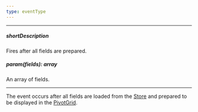 ```yaml
---
type: eventType
---
```

---
##### shortDescription
Fires after all fields are prepared.

##### param(fields): array
An array of fields.

---
The event occurs after all fields are loaded from the [Store](/api-reference/30%20Data%20Layer/PivotGridDataSource/1%20Configuration/store '/Documentation/ApiReference/Data_Layer/PivotGridDataSource/Configuration/store/') and prepared to be displayed in the [PivotGrid](/api-reference/10%20UI%20Widgets/dxPivotGrid '/Documentation/ApiReference/UI_Widgets/dxPivotGrid/').